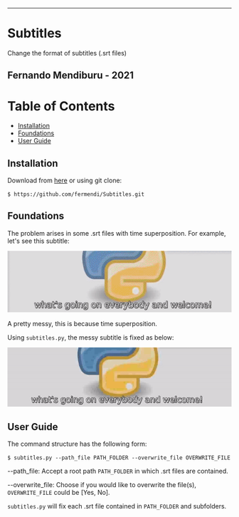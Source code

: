 -------------------------------------------------------------
# Subtitles
Change the format of subtitles (.srt files)

Fernando Mendiburu - 2021
-------------------------------------------------------------

# Table of Contents

- [Installation](#installation)
- [Foundations](#Foundations)
- [User Guide](#User-Guide)


## Installation

Download from [here](https://github.com/fermendi/Subtitles/archive/main.zip) or using git clone:

```
$ https://github.com/fermendi/Subtitles.git
```

## Foundations

The problem arises in some .srt files with time superposition. For example, let's see this subtitle:

<p align="center">
  <img src="./gif/original.gif" alt="Size Limit CLI" width="600">
</p>

A pretty messy, this is because time superposition.

Using `subtitles.py`, the messy subtitle is fixed as below:

<p align="center">
  <img src=".//gif/fixed.gif" alt="Size Limit CLI" width="600">
</p>

## User Guide

The command structure has the following form:

```
$ subtitles.py --path_file PATH_FOLDER --overwrite_file OVERWRITE_FILE
```

--path_file: Accept a root path `PATH_FOLDER` in which .srt files are contained.

--overwrite_file: Choose if you would like to overwrite the file(s), `OVERWRITE_FILE` could be [Yes, No].

`subtitles.py` will fix each .srt file contained in `PATH_FOLDER` and subfolders.
